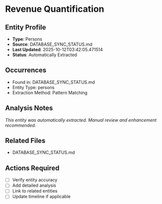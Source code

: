 # Revenue Quantification

## Entity Profile
- **Type**: Persons
- **Source**: DATABASE_SYNC_STATUS.md
- **Last Updated**: 2025-10-12T03:42:05.471514
- **Status**: Automatically Extracted

## Occurrences
- Found in: DATABASE_SYNC_STATUS.md
- Entity Type: persons
- Extraction Method: Pattern Matching

## Analysis Notes
*This entity was automatically extracted. Manual review and enhancement recommended.*

## Related Files
- DATABASE_SYNC_STATUS.md

## Actions Required
- [ ] Verify entity accuracy
- [ ] Add detailed analysis
- [ ] Link to related entities
- [ ] Update timeline if applicable
